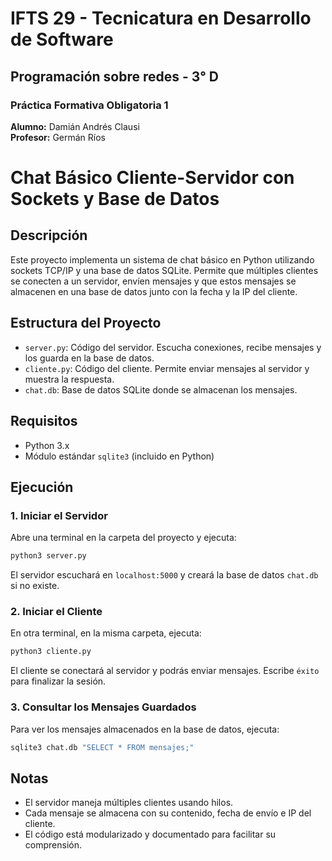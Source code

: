 # IFTS 29 - Tecnicatura en Desarrollo de Software  
## Programación sobre redes - 3° D

### Práctica Formativa Obligatoria 1

**Alumno:** Damián Andrés Clausi  
**Profesor:** Germán Ríos  


# Chat Básico Cliente-Servidor con Sockets y Base de Datos

## Descripción
Este proyecto implementa un sistema de chat básico en Python utilizando sockets TCP/IP y una base de datos SQLite. Permite que múltiples clientes se conecten a un servidor, envíen mensajes y que estos mensajes se almacenen en una base de datos junto con la fecha y la IP del cliente.

## Estructura del Proyecto
- `server.py`: Código del servidor. Escucha conexiones, recibe mensajes y los guarda en la base de datos.
- `cliente.py`: Código del cliente. Permite enviar mensajes al servidor y muestra la respuesta.
- `chat.db`: Base de datos SQLite donde se almacenan los mensajes.

## Requisitos
- Python 3.x
- Módulo estándar `sqlite3` (incluido en Python)

## Ejecución
### 1. Iniciar el Servidor
Abre una terminal en la carpeta del proyecto y ejecuta:

```bash
python3 server.py
```

El servidor escuchará en `localhost:5000` y creará la base de datos `chat.db` si no existe.

### 2. Iniciar el Cliente
En otra terminal, en la misma carpeta, ejecuta:

```bash
python3 cliente.py
```

El cliente se conectará al servidor y podrás enviar mensajes. Escribe `éxito` para finalizar la sesión.

### 3. Consultar los Mensajes Guardados
Para ver los mensajes almacenados en la base de datos, ejecuta:

```bash
sqlite3 chat.db "SELECT * FROM mensajes;"
```

## Notas
- El servidor maneja múltiples clientes usando hilos.
- Cada mensaje se almacena con su contenido, fecha de envío e IP del cliente.
- El código está modularizado y documentado para facilitar su comprensión.
